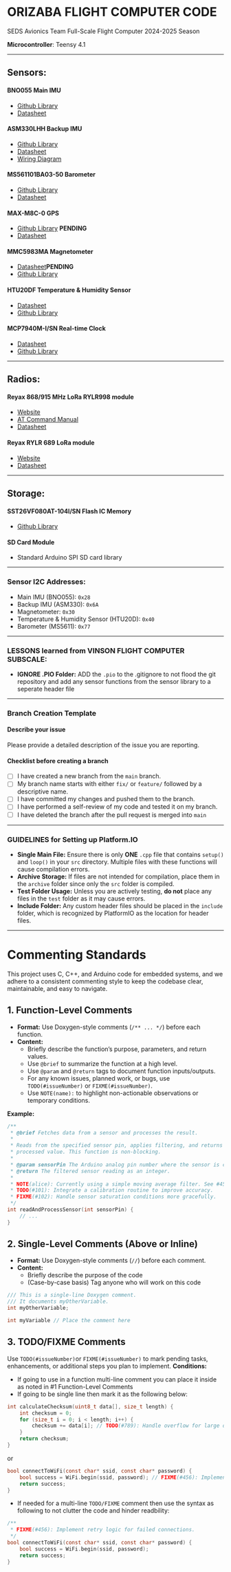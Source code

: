 # ORIZABA FLIGHT COMPUTER CODE

SEDS Avionics Team Full-Scale Flight Computer 2024-2025 Season

**Microcontroller**: Teensy 4.1

---

## Sensors:

#### BNO055 Main IMU

- [Github Library](https://github.com/adafruit/Adafruit_BNO055)
- [Datasheet](https://learn.adafruit.com/adafruit-bno055-absolute-orientation-sensor/downloads)

#### ASM330LHH Backup IMU

- [Github Library](https://github.com/stm32duino/ASM330LHH/tree/main)
- [Datasheet](https://www.st.com/resource/en/datasheet/asm330lhh.pdf)
- [Wiring Diagram](https://github.com/user-attachments/assets/08a4da38-90d2-46dd-91a4-b4015cfabe34)

#### MS561101BA03-50 Barometer

- [Github Library](https://github.com/RobTillaart/MS5611)
- [Datasheet](https://www.mouser.fr/ProductDetail/Measurement-Specialties/MS561101BA03-50?qs=%2BgKeJhng5iV%2BnCz6Qd5iDw%3D%3D)

#### MAX-M8C-0 GPS

- [Github Library](https://github.com/u-blox/ubxlib) **PENDING**
- [Datasheet](https://www.digikey.co.nz/en/products/detail/u-blox/MAX-M8C-0/6150635)

#### MMC5983MA Magnetometer

- [Datasheet]()**PENDING**
- [Github Library](https://github.com/sparkfun/SparkFun_MMC5983MA_Magnetometer_Arduino_Library)

#### HTU20DF Temperature & Humidity Sensor

- [Datasheet](https://www.farnell.com/datasheets/2305659.pdf)
- [Github Library](https://github.com/adafruit/Adafruit_HTU21DF_Library?tab=readme-ov-file)

#### MCP7940M-I/SN Real-time Clock

- [Datasheet](https://ww1.microchip.com/downloads/en/DeviceDoc/20002292B.pdf)
- [Github Library](https://github.com/Zanduino/MCP7940/tree/master)

---

## Radios:

#### Reyax 868/915 MHz LoRa RYLR998 module

- [Website](https://reyax.com//products/RYLR998)
- [AT Command Manual](https://reyax.com//upload/products_download/download_file/LoRa_AT_Command_RYLR998_RYLR498_EN.pdf)
- [Datasheet](https://reyax.com//upload/products_download/download_file/RYLR998_EN.pdf)

#### Reyax RYLR 689 LoRa module

- [Website](https://reyax.com//products/RYLR689)
- [Datasheet](https://reyax.com//upload/products_download/download_file/RYLR689.pdf)

---

## Storage:

#### SST26VF080AT-104I/SN Flash IC Memory

- [Github Library](https://github.com/Marzogh/SPIMemory)

#### SD Card Module

- Standard Arduino SPI SD card library

---

### Sensor I2C Addresses:

- Main IMU (BNO055): `0x28`
- Backup IMU (ASM330): `0x6A`
- Magnetometer: `0x30`
- Temperature & Humidity Sensor (HTU20D): `0x40`
- Barometer (MS5611): `0x77`

---

### LESSONS learned from VINSON FLIGHT COMPUTER SUBSCALE:

- **IGNORE .PIO Folder:** ADD the `.pio` to the .gitignore to not flood the git repository and add any sensor functions from the sensor library to a seperate header file

---

### Branch Creation Template

#### Describe your issue

Please provide a detailed description of the issue you are reporting.

#### Checklist before creating a branch
- [ ] I have created a new branch from the `main` branch.
- [ ] My branch name starts with either `fix/` or `feature/` followed by a descriptive name.
- [ ] I have committed my changes and pushed them to the branch.
- [ ] I have performed a self-review of my code and tested it on my branch.
- [ ] I have deleted the branch after the pull request is merged into `main`

---

### GUIDELINES for Setting up Platform.IO

- **Single Main File:** Ensure there is only **ONE** `.cpp` file that contains `setup()` and `loop()` in your `src` directory. Multiple files with these functions will cause compilation errors.
- **Archive Storage:** If files are not intended for compilation, place them in the `archive` folder since only the `src` folder is compiled.
- **Test Folder Usage:** Unless you are actively testing, **do not** place any files in the `test` folder as it may cause errors.
- **Include Folder:** Any custom header files should be placed in the `include` folder, which is recognized by PlatformIO as the location for header files.

---

# Commenting Standards

This project uses C, C++, and Arduino code for embedded systems, and we adhere to a consistent commenting style to keep the codebase clear, maintainable, and easy to navigate.

## 1. Function-Level Comments

- **Format:** Use Doxygen-style comments (`/** ... */`) before each function.
- **Content:**
  - Briefly describe the function’s purpose, parameters, and return values.
  - Use `@brief` to summarize the function at a high level.
  - Use `@param` and `@return` tags to document function inputs/outputs.
  - For any known issues, planned work, or bugs, use `TODO(#issueNumber)` or `FIXME(#issueNumber)`.
  - Use `NOTE(name):` to highlight non-actionable observations or temporary conditions.

**Example:**

```c
/**
 * @brief Fetches data from a sensor and processes the result.
 *
 * Reads from the specified sensor pin, applies filtering, and returns the
 * processed value. This function is non-blocking.
 *
 * @param sensorPin The Arduino analog pin number where the sensor is connected.
 * @return The filtered sensor reading as an integer.
 *
 * NOTE(alice): Currently using a simple moving average filter. See #45 for a discussion on implementing a Kalman filter.
 * TODO(#101): Integrate a calibration routine to improve accuracy.
 * FIXME(#102): Handle sensor saturation conditions more gracefully.
 */
int readAndProcessSensor(int sensorPin) {
    // ...
}
```

## 2. Single-Level Comments (Above or Inline)

- **Format:** Use Doxygen-style comments (`//`) before each comment.
- **Content:**
  - Briefly describe the purpose of the code
  - (Case-by-case basis) Tag anyone who will work on this code

```c
/// This is a single-line Doxygen comment.
/// It documents myOtherVariable.
int myOtherVariable;
```

```c
int myVariable // Place the comment here
```

## 3. TODO/FIXME Comments

Use `TODO(#issueNumber)`or `FIXME(#issueNumber)` to mark pending tasks, enhancements, or additional steps you plan to implement.
**Conditions:**

- If going to use in a function multi-line comment you can place it inside as noted in #1 Function-Level Comments
- If going to be single line then mark it as the following below:

```c
int calculateChecksum(uint8_t data[], size_t length) {
    int checksum = 0;
    for (size_t i = 0; i < length; i++) {
        checksum += data[i]; // TODO(#789): Handle overflow for large data arrays.
    }
    return checksum;
}
```

or

```c
bool connectToWiFi(const char* ssid, const char* password) {
    bool success = WiFi.begin(ssid, password); // FIXME(#456): Implement retry logic for failed connections.
    return success;
}
```

- If needed for a multi-line `TODO/FIXME` comment then use the syntax as following to not clutter the code and hinder readbility:

```c
/**
 * FIXME(#456): Implement retry logic for failed connections.
 */
bool connectToWiFi(const char* ssid, const char* password) {
    bool success = WiFi.begin(ssid, password);
    return success;
}

```
